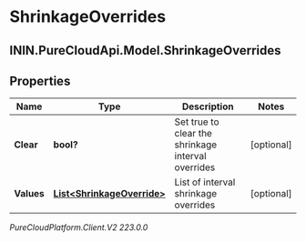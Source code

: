 # ShrinkageOverrides

## ININ.PureCloudApi.Model.ShrinkageOverrides

## Properties

|Name | Type | Description | Notes|
|------------ | ------------- | ------------- | -------------|
| **Clear** | **bool?** | Set true to clear the shrinkage interval overrides | [optional] |
| **Values** | [**List&lt;ShrinkageOverride&gt;**](ShrinkageOverride) | List of interval shrinkage overrides | [optional] |



_PureCloudPlatform.Client.V2 223.0.0_
